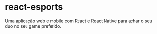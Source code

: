 # react-esports
 Uma aplicação web e mobile com React e React Native para achar o seu duo no seu game preferido.

